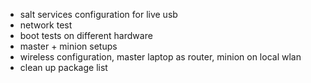 - salt services configuration for live usb
- network test
- boot tests on different hardware
- master + minion setups
- wireless configuration, master laptop as router, minion on local wlan
- clean up package list